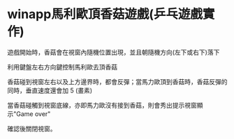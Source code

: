 # winapp馬利歐頂香菇遊戲(乒乓遊戲實作)

遊戲開始時，香菇會在視窗內隨機位置出現，並且朝隨機方向(左下或右下)落下

利用鍵盤左右方向鍵控制馬利歐去頂香菇

香菇碰到視窗左右以及上方邊界時，都會反彈；當馬力歐頂到香菇時，香菇反彈的同時，垂直速度還會加 5 (畫素)

當香菇碰觸到視窗底線，亦即馬力歐沒有接到香菇，則會秀出提示視窗顯示"Game over"

確認後關閉視窗。
